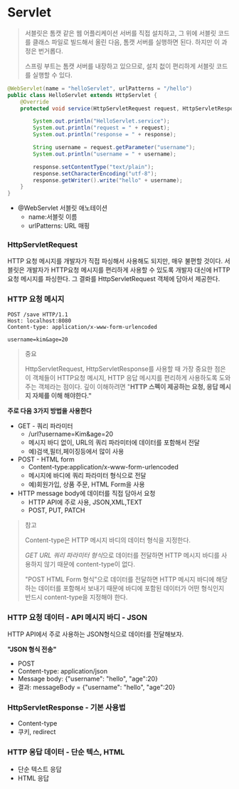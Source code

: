# Servlet



> 서블릿은 톰캣 같은 웹 어플리케이션 서버를 직접 설치하고, 그 위에 서블릿 코드를 클래스 파일로 빌드해서 올린 다음, 톰캣 서버를 실행하면 된다. 하지만 이 과정은 번거롭다.
>
> 스프링 부트는 톰캣 서버를 내장하고 있으므로, 설치 첪이 편리하게 서블릿 코드를 실행할 수 있다.

 



```java
@WebServlet(name = "helloServlet", urlPatterns = "/hello")
public class HelloServlet extends HttpServlet {
    @Override
    protected void service(HttpServletRequest request, HttpServletResponse response) throws ServletException, IOException {

        System.out.println("HelloServlet.service");
        System.out.println("request = " + request);
        System.out.println("response = " + response);

        String username = request.getParameter("username");
        System.out.println("username = " + username);

        response.setContentType("text/plain");
        response.setCharacterEncoding("utf-8");
        response.getWriter().write("hello" + username);
    }
}

```

- @WebServlet 서블릿 애노테이션
  - name:서블릿 이름
  - urlPatterns: URL 매핑



### HttpServletRequest

HTTP 요청 메시지를 개발자가 직접 파싱해서 사용해도 되지만, 매우 불편할 것이다. 서블릿은 개발자가 HTTP요청 메시지를 편리하게 사용할 수 있도록 개발자 대신에 HTTP 요청 메시지를 파싱한다. 그 결롸를 HttpServletRequest 객체에 담아서 제공한다.



### HTTP 요청 메시지

```
POST /save HTTP/1.1
Host: localhost:8080
Content-type: application/x-www-form-urlencoded

username=kim&age=20
```



> 중요
>
> HttpServletRequest, HttpServletResponse를 사용할 때 가장 중요한 점은 이 객체들이 HTTP요청 메시지, HTTP 응답 메시지를 편리하게 사용하도록 도와주는 객체라는 점이다. 깊이 이해하려면 "**HTTP 스펙이 제공하는 요청, 응답 메시지 자체를 이해 해야한다."**



**주로 다음 3가지 방법을 사용한다**

- GET - 쿼리 파라미터
  - /url?username=Kim&age=20
  - 메시지 바디 없이, URL의 쿼리 파라미터에 데이터를 포함해서 전달
  - 예)검색,필터,페이징등에서 많이 사용
- POST - HTML form
  - Content-type:application/x-www-form-urlencoded
  - 메시지에 바디에 쿼리 파라미터 형식으로 전달
  - 예)회원가입, 상품 주문, HTML Form을 사용
- HTTP message body에 데이터를 직접 담아서 요청
  - HTTP API에 주로 사용, JSON,XML,TEXT
  - POST, PUT, PATCH



> 참고
>
> Content-type은 HTTP 메시지 바디의 데이터 형식을 지정한다.
>
> *GET URL 쿼리 파라미터 형식*으로 데이터를 전달하면 HTTP 메시지 바디를 사용하지 않기 때문에 content-type이 없다.
>
> "POST HTML Form 형식"으로 데이터를 전달하면 HTTP 메시지 바디에 해당하는 데이터를 포함해서 보내기 때문에 바디에 포함된 데이터가 어떤 형식인지 반드시 content-type을 지정해야 한다.



### HTTP 요청 데이터 - API 메시지 바디 - JSON

HTTP API에서 주로 사용하는 JSON형식으로 데이터를 전달해보자.



**"JSON 형식 전송"**

- POST 
- Content-type: application/json
- Message body: {"username": "hello", "age":20}
- 결과: messageBody = {"username": "hello", "age":20}



### HttpServletResponse - 기본 사용법

- Content-type
- 쿠키, redirect

### HTTP 응답 데이터 - 단순 텍스, HTML

- 단순 텍스트 응답
- HTML 응답



